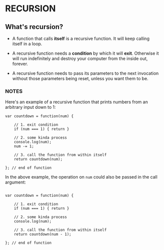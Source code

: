 # RECURSION

## What's recursion?

- A function that calls **itself** is a recursive function. It will keep calling itself in a loop.

- A recursive function needs a **condition** by which it will
**exit**. Otherwise it will run indefinitely and destroy your computer from the inside out, forever.

- A recursive function needs to pass its parameters to the next invocation without those parameters being reset, unless you want them to be. 

### NOTES
Here's an example of a recursive function that prints numbers from an arbitrary input down to 1:

``` 
var countdown = function(num) {
	
	// 1. exit condition
	if (num === 1) { return }

	// 2. some kinda process
	console.log(num);
	num -= 1;

	// 3. call the function from within itself
	return countdown(num);
		
}; // end of function
```

In the above example, the operation on `num` could also be passed in the call argument:

```

var countdown = function(num) {
	
	// 1. exit condition
	if (num === 1) { return }

	// 2. some kinda process
	console.log(num);
	
	// 3. call the function from within itself
	return countdown(num - 1);
		
}; // end of function
```
